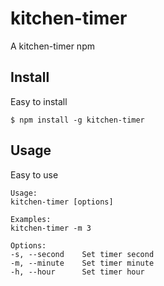 kitchen-timer
=============

A kitchen-timer npm

## Install
Easy to install

```
$ npm install -g kitchen-timer
```

## Usage
Easy to use

```
Usage:
kitchen-timer [options]

Examples:
kitchen-timer -m 3

Options:
-s, --second    Set timer second
-m, --minute    Set timer minute
-h, --hour      Set timer hour
```
